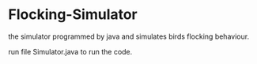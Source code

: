 # Flocking-Simulator
the simulator programmed by java and simulates birds flocking behaviour.

run file Simulator.java to run the code.

